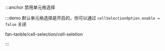 :::anchor 禁用单元格选择

:::demo 默认单元格选择是开启的，你可以通过 `cellSelectionOption.enable = false` 关闭

fan-tanble/cell-selection/cell-seletion

:::
